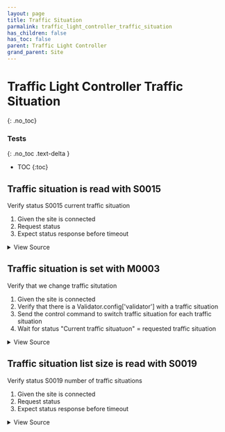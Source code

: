 ```yaml
---
layout: page
title: Traffic Situation
parmalink: traffic_light_controller_traffic_situation
has_children: false
has_toc: false
parent: Traffic Light Controller
grand_parent: Site
---
```


# Traffic Light Controller Traffic Situation
{: .no_toc}



### Tests
{: .no_toc .text-delta }

- TOC
{:toc}

## Traffic situation is read with S0015

Verify status S0015 current traffic situation

1. Given the site is connected
2. Request status
3. Expect status response before timeout

<details markdown="block">
  <summary>
     View Source
  </summary>
```ruby
request_status_and_confirm "current traffic situation",
{ S0015: [:status] }
```
</details>




## Traffic situation is set with M0003

Verify that we change traffic situtation

1. Given the site is connected
2. Verify that there is a Validator.config['validator'] with a traffic situation
3. Send the control command to switch traffic situation for each traffic situation
4. Wait for status "Current traffic situatuon" = requested traffic situation

<details markdown="block">
  <summary>
     View Source
  </summary>
```ruby
situations = Validator.config['items']['traffic_situations']
skip("No traffic situations configured") if situations.nil? || situations.empty?
Validator::Site.connected do |task,supervisor,site|
  prepare task, site
  situations.each { |traffic_situation| switch_traffic_situation traffic_situation.to_s }
end
```
</details>




## Traffic situation list size is read with S0019

Verify status S0019 number of traffic situations

1. Given the site is connected
2. Request status
3. Expect status response before timeout

<details markdown="block">
  <summary>
     View Source
  </summary>
```ruby
request_status_and_confirm "number of traffic situations",
{ S0019: [:number] }
```
</details>


